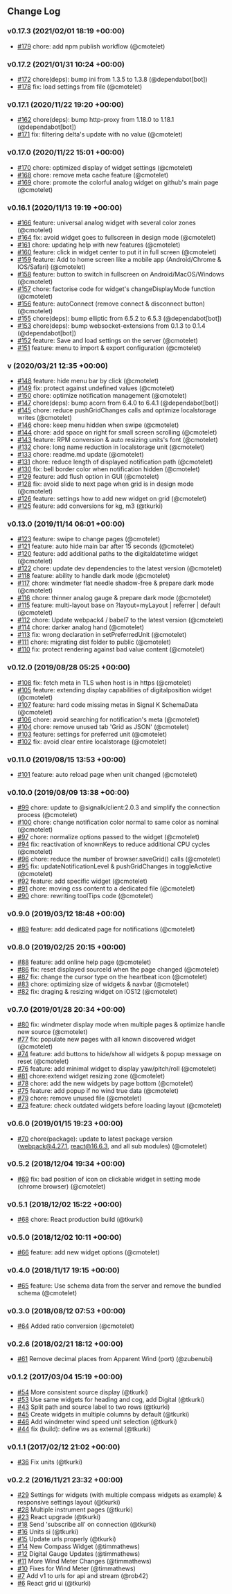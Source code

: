 ## Change Log

### v0.17.3 (2021/02/01 18:19 +00:00)
- [#179](https://github.com/SignalK/instrumentpanel/pull/179) chore: add npm publish workflow (@cmotelet)

### v0.17.2 (2021/01/31 10:24 +00:00)
- [#172](https://github.com/SignalK/instrumentpanel/pull/172) chore(deps): bump ini from 1.3.5 to 1.3.8 (@dependabot[bot])
- [#178](https://github.com/SignalK/instrumentpanel/pull/178) fix: load settings from file (@cmotelet)

### v0.17.1 (2020/11/22 19:20 +00:00)
- [#162](https://github.com/SignalK/instrumentpanel/pull/162) chore(deps): bump http-proxy from 1.18.0 to 1.18.1 (@dependabot[bot])
- [#171](https://github.com/SignalK/instrumentpanel/pull/171) fix: filtering delta's update with no value (@cmotelet)

### v0.17.0 (2020/11/22 15:01 +00:00)
- [#170](https://github.com/SignalK/instrumentpanel/pull/170) chore: optimized display of widget settings (@cmotelet)
- [#168](https://github.com/SignalK/instrumentpanel/pull/168) chore: remove meta cache feature (@cmotelet)
- [#169](https://github.com/SignalK/instrumentpanel/pull/169) chore: promote the colorful analog widget on github's main page (@cmotelet)

### v0.16.1 (2020/11/13 19:19 +00:00)
- [#166](https://github.com/SignalK/instrumentpanel/pull/166) feature: universal analog widget with several color zones (@cmotelet)
- [#164](https://github.com/SignalK/instrumentpanel/pull/164) fix: avoid widget goes to fullscreen in design mode (@cmotelet)
- [#161](https://github.com/SignalK/instrumentpanel/pull/161) chore: updating help with new features (@cmotelet)
- [#160](https://github.com/SignalK/instrumentpanel/pull/160) feature: click in widget center to put it in full screen (@cmotelet)
- [#159](https://github.com/SignalK/instrumentpanel/pull/159) feature: Add to home screen like a mobile app (Android/Chrome & IOS/Safari) (@cmotelet)
- [#158](https://github.com/SignalK/instrumentpanel/pull/158) feature: button to switch in fullscreen on Android/MacOS/Windows (@cmotelet)
- [#157](https://github.com/SignalK/instrumentpanel/pull/157) chore: factorise code for widget's changeDisplayMode function (@cmotelet)
- [#156](https://github.com/SignalK/instrumentpanel/pull/156) feature: autoConnect (remove connect & disconnect button) (@cmotelet)
- [#155](https://github.com/SignalK/instrumentpanel/pull/155) chore(deps): bump elliptic from 6.5.2 to 6.5.3 (@dependabot[bot])
- [#153](https://github.com/SignalK/instrumentpanel/pull/153) chore(deps): bump websocket-extensions from 0.1.3 to 0.1.4 (@dependabot[bot])
- [#152](https://github.com/SignalK/instrumentpanel/pull/152) feature: Save and load settings on the server (@cmotelet)
- [#151](https://github.com/SignalK/instrumentpanel/pull/151) feature: menu to import & export configuration (@cmotelet)

### v (2020/03/21 12:35 +00:00)
- [#148](https://github.com/SignalK/instrumentpanel/pull/148) feature: hide menu bar by click (@cmotelet)
- [#149](https://github.com/SignalK/instrumentpanel/pull/149) fix: protect against undefined values (@cmotelet)
- [#150](https://github.com/SignalK/instrumentpanel/pull/150) chore: optimize notification management (@cmotelet)
- [#147](https://github.com/SignalK/instrumentpanel/pull/147) chore(deps): bump acorn from 6.4.0 to 6.4.1 (@dependabot[bot])
- [#145](https://github.com/SignalK/instrumentpanel/pull/145) chore: reduce pushGridChanges calls and optimize localstorage writes (@cmotelet)
- [#146](https://github.com/SignalK/instrumentpanel/pull/146) chore: keep menu hidden when swipe (@cmotelet)
- [#144](https://github.com/SignalK/instrumentpanel/pull/144) chore: add space on right for small screen scrolling (@cmotelet)
- [#143](https://github.com/SignalK/instrumentpanel/pull/143) feature: RPM conversion & auto resizing units's font (@cmotelet)
- [#132](https://github.com/SignalK/instrumentpanel/pull/132) chore: long name reduction in localstorage unit (@cmotelet)
- [#133](https://github.com/SignalK/instrumentpanel/pull/133) chore: readme.md update (@cmotelet)
- [#131](https://github.com/SignalK/instrumentpanel/pull/131) chore: reduce length of displayed notification path (@cmotelet)
- [#130](https://github.com/SignalK/instrumentpanel/pull/130) fix: bell border color when notification hidden (@cmotelet)
- [#129](https://github.com/SignalK/instrumentpanel/pull/129) feature: add flush option in GUI (@cmotelet)
- [#128](https://github.com/SignalK/instrumentpanel/pull/128) fix: avoid slide to next page when grid is in design mode (@cmotelet)
- [#126](https://github.com/SignalK/instrumentpanel/pull/126) feature: settings how to add new widget on grid (@cmotelet)
- [#125](https://github.com/SignalK/instrumentpanel/pull/125) feature: add conversions for kg, m3 (@tkurki)

### v0.13.0 (2019/11/14 06:01 +00:00)
- [#123](https://github.com/SignalK/instrumentpanel/pull/123) feature: swipe to change pages (@cmotelet)
- [#121](https://github.com/SignalK/instrumentpanel/pull/121) feature: auto hide main bar after 15 seconds (@cmotelet)
- [#120](https://github.com/SignalK/instrumentpanel/pull/120) feature: add additional paths to the digitaldatetime widget (@cmotelet)
- [#122](https://github.com/SignalK/instrumentpanel/pull/122) chore: update dev dependencies to the latest version (@cmotelet)
- [#118](https://github.com/SignalK/instrumentpanel/pull/118) feature: ability to handle dark mode (@cmotelet)
- [#117](https://github.com/SignalK/instrumentpanel/pull/117) chore: windmeter flat needle shadow-free & prepare dark mode (@cmotelet)
- [#116](https://github.com/SignalK/instrumentpanel/pull/116) chore: thinner analog gauge & prepare dark mode (@cmotelet)
- [#115](https://github.com/SignalK/instrumentpanel/pull/115) feature: multi-layout base on ?layout=myLayout | referrer | default (@cmotelet)
- [#112](https://github.com/SignalK/instrumentpanel/pull/112) chore: Update webpack4 / babel7 to the latest version (@cmotelet)
- [#114](https://github.com/SignalK/instrumentpanel/pull/114) chore: darker analog hand (@cmotelet)
- [#113](https://github.com/SignalK/instrumentpanel/pull/113) fix: wrong declaration in setPreferredUnit (@cmotelet)
- [#111](https://github.com/SignalK/instrumentpanel/pull/111) chore: migrating dist folder to public (@cmotelet)
- [#110](https://github.com/SignalK/instrumentpanel/pull/110) fix: protect rendering against bad value content (@cmotelet)

### v0.12.0 (2019/08/28 05:25 +00:00)
- [#108](https://github.com/SignalK/instrumentpanel/pull/108) fix: fetch meta in TLS when host is in https (@cmotelet)
- [#105](https://github.com/SignalK/instrumentpanel/pull/105) feature: extending display capabilities of digitalposition widget (@cmotelet)
- [#107](https://github.com/SignalK/instrumentpanel/pull/107) feature: hard code missing metas in Signal K SchemaData (@cmotelet)
- [#106](https://github.com/SignalK/instrumentpanel/pull/106) chore: avoid searching for notification's meta (@cmotelet)
- [#104](https://github.com/SignalK/instrumentpanel/pull/104) chore: remove unused tab 'Grid as JSON' (@cmotelet)
- [#103](https://github.com/SignalK/instrumentpanel/pull/103) feature: settings for preferred unit (@cmotelet)
- [#102](https://github.com/SignalK/instrumentpanel/pull/102) fix: avoid clear entire localstorage (@cmotelet)

### v0.11.0 (2019/08/15 13:53 +00:00)
- [#101](https://github.com/SignalK/instrumentpanel/pull/101) feature: auto reload page when unit changed (@cmotelet)

### v0.10.0 (2019/08/09 13:38 +00:00)
- [#99](https://github.com/SignalK/instrumentpanel/pull/99)  chore: update to @signalk/client:2.0.3 and simplify the connection process (@cmotelet)
- [#100](https://github.com/SignalK/instrumentpanel/pull/100) chore: change notification color normal to same color as nominal (@cmotelet)
- [#97](https://github.com/SignalK/instrumentpanel/pull/97) chore: normalize options passed to the widget (@cmotelet)
- [#94](https://github.com/SignalK/instrumentpanel/pull/94) fix: reactivation of knownKeys to reduce additional CPU cycles (@cmotelet)
- [#96](https://github.com/SignalK/instrumentpanel/pull/96) chore: reduce the number of browser.saveGrid() calls (@cmotelet)
- [#95](https://github.com/SignalK/instrumentpanel/pull/95) fix: updateNotificationLevel & pushGridChanges in toggleActive (@cmotelet)
- [#92](https://github.com/SignalK/instrumentpanel/pull/92) feature: add specific widget (@cmotelet)
- [#91](https://github.com/SignalK/instrumentpanel/pull/91) chore: moving css content to a dedicated file (@cmotelet)
- [#90](https://github.com/SignalK/instrumentpanel/pull/90) chore: rewriting toolTips code (@cmotelet)

### v0.9.0 (2019/03/12 18:48 +00:00)
- [#89](https://github.com/SignalK/instrumentpanel/pull/89) feature: add dedicated page for notifications (@cmotelet)

### v0.8.0 (2019/02/25 20:15 +00:00)
- [#88](https://github.com/SignalK/instrumentpanel/pull/88) feature: add online help page (@cmotelet)
- [#86](https://github.com/SignalK/instrumentpanel/pull/86) fix: reset displayed sourceId when the page changed (@cmotelet)
- [#87](https://github.com/SignalK/instrumentpanel/pull/87) fix: change the cursor type on the heartbeat icon (@cmotelet)
- [#83](https://github.com/SignalK/instrumentpanel/pull/83) chore: optimizing size of widgets & navbar (@cmotelet)
- [#82](https://github.com/SignalK/instrumentpanel/pull/82) fix: draging & resizing widget on iOS12 (@cmotelet)

### v0.7.0 (2019/01/28 20:34 +00:00)
- [#80](https://github.com/SignalK/instrumentpanel/pull/80) fix: windmeter display mode when multiple pages & optimize handle new source (@cmotelet)
- [#77](https://github.com/SignalK/instrumentpanel/pull/77) fix: populate new pages with all known discovered widget (@cmotelet)
- [#74](https://github.com/SignalK/instrumentpanel/pull/74) feature: add buttons to hide/show all widgets & popup message on reset (@cmotelet)
- [#76](https://github.com/SignalK/instrumentpanel/pull/76) feature: add minimal widget to display yaw/pitch/roll (@cmotelet)
- [#81](https://github.com/SignalK/instrumentpanel/pull/81) chore:extend widget resizing zone (@cmotelet)
- [#78](https://github.com/SignalK/instrumentpanel/pull/78) chore: add the new widgets by page bottom (@cmotelet)
- [#75](https://github.com/SignalK/instrumentpanel/pull/75) feature: add popup if no wind true data (@cmotelet)
- [#79](https://github.com/SignalK/instrumentpanel/pull/79) chore: remove unused file (@cmotelet)
- [#73](https://github.com/SignalK/instrumentpanel/pull/73) feature: check outdated widgets before loading layout (@cmotelet)

### v0.6.0 (2019/01/15 19:23 +00:00)
- [#70](https://github.com/SignalK/instrumentpanel/pull/70) chore(package): update to latest package version (webpack@4.27.1, react@16.6.3, and all sub modules) (@cmotelet)

### v0.5.2 (2018/12/04 19:34 +00:00)
- [#69](https://github.com/SignalK/instrumentpanel/pull/69) fix: bad position of icon on clickable widget in setting mode (chrome browser) (@cmotelet)

### v0.5.1 (2018/12/02 15:22 +00:00)
- [#68](https://github.com/SignalK/instrumentpanel/pull/68) chore: React production build (@tkurki)

### v0.5.0 (2018/12/02 10:11 +00:00)
- [#66](https://github.com/SignalK/instrumentpanel/pull/66) feature: add new widget options (@cmotelet)

### v0.4.0 (2018/11/17 19:15 +00:00)
- [#65](https://github.com/SignalK/instrumentpanel/pull/65) feature: Use schema data from the server and remove the bundled schema (@cmotelet)

### v0.3.0 (2018/08/12 07:53 +00:00)
- [#64](https://github.com/SignalK/instrumentpanel/pull/64) Added ratio conversion (@cmotelet)

### v0.2.6 (2018/02/21 18:12 +00:00)
- [#61](https://github.com/SignalK/instrumentpanel/pull/61) Remove decimal places from Apparent Wind (port) (@zubenubi)

### v0.1.2 (2017/03/04 15:19 +00:00)
- [#54](https://github.com/SignalK/instrumentpanel/pull/54) More consistent source display (@tkurki)
- [#53](https://github.com/SignalK/instrumentpanel/pull/53) Use same widgets for heading and cog, add Digital (@tkurki)
- [#43](https://github.com/SignalK/instrumentpanel/pull/43) Split path and source label to two rows (@tkurki)
- [#45](https://github.com/SignalK/instrumentpanel/pull/45) Create widgets in multiple columns by default (@tkurki)
- [#46](https://github.com/SignalK/instrumentpanel/pull/46) Add windmeter wind speed unit selection (@tkurki)
- [#44](https://github.com/SignalK/instrumentpanel/pull/44) fix (build): define ws as external (@tkurki)

### v0.1.1 (2017/02/12 21:02 +00:00)
- [#36](https://github.com/SignalK/instrumentpanel/pull/36) Fix units (@tkurki)

### v0.2.2 (2016/11/21 23:32 +00:00)
- [#29](https://github.com/SignalK/instrumentpanel/pull/29) Settings for widgets (with multiple compass widgets as example) & responsive settings layout (@tkurki)
- [#28](https://github.com/SignalK/instrumentpanel/pull/28) Multiple instrument pages (@tkurki)
- [#23](https://github.com/SignalK/instrumentpanel/pull/23) React upgrade (@tkurki)
- [#18](https://github.com/SignalK/instrumentpanel/pull/18) Send 'subscribe all' on connection (@tkurki)
- [#16](https://github.com/SignalK/instrumentpanel/pull/16) Units si (@tkurki)
- [#15](https://github.com/SignalK/instrumentpanel/pull/15) Update urls properly (@tkurki)
- [#14](https://github.com/SignalK/instrumentpanel/pull/14) New Compass Widget (@timmathews)
- [#12](https://github.com/SignalK/instrumentpanel/pull/12) Digital Gauge Updates (@timmathews)
- [#11](https://github.com/SignalK/instrumentpanel/pull/11) More Wind Meter Changes (@timmathews)
- [#10](https://github.com/SignalK/instrumentpanel/pull/10) Fixes for Wind Meter (@timmathews)
- [#7](https://github.com/SignalK/instrumentpanel/pull/7) Add v1 to urls for api and stream (@rob42)
- [#6](https://github.com/SignalK/instrumentpanel/pull/6) React grid ui (@tkurki)